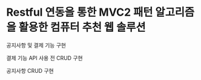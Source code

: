 # Restful 연동을 통한 MVC2 패턴 알고리즘을 활용한 컴퓨터 추천 웹 솔루션

공지사항 및 결제 기능 구현

결제 기능 API 사용 전 CRUD 구현

공지사항 CRUD 구현
